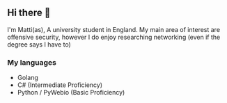 ## Hi there 👋

I'm Matti(as), A university student in England. My main area of interest are offensive security, however I do enjoy researching networking (even if the degree says I have to)

### My languages

 - Golang
 - C# (Intermediate Proficiency)
 - Python / PyWebio (Basic Proficiency)

<!--
**Isske/Isske** is a ✨ _special_ ✨ repository because its `README.md` (this file) appears on your GitHub profile.

Here are some ideas to get you started:

- 🔭 I’m currently working on ...
- 🌱 I’m currently learning ...
- 👯 I’m looking to collaborate on ...
- 🤔 I’m looking for help with ...
- 💬 Ask me about ...
- 📫 How to reach me: ...
- 😄 Pronouns: ...
- ⚡ Fun fact: ...
-->
